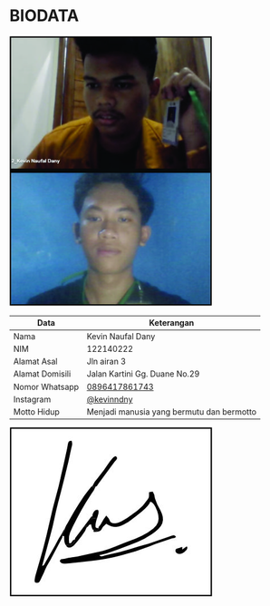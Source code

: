 # BIODATA

![Foto](222_foto.jpg)

| Data            | Keterangan |
| --------------- | ------------- |
| Nama            | Kevin Naufal Dany |
| NIM             | 122140222 |
| Alamat Asal     | Jln airan 3 |
| Alamat Domisili | Jalan Kartini Gg. Duane No.29 |
| Nomor Whatsapp  | [0896417861743](https://wa.me/+6287839289625) |
| Instagram       | [@kevinndny](https://instagram.com/kevinndny) |
| Motto Hidup     | Menjadi manusia yang bermutu dan bermotto |

![TTD](222_ttd.jpg)

